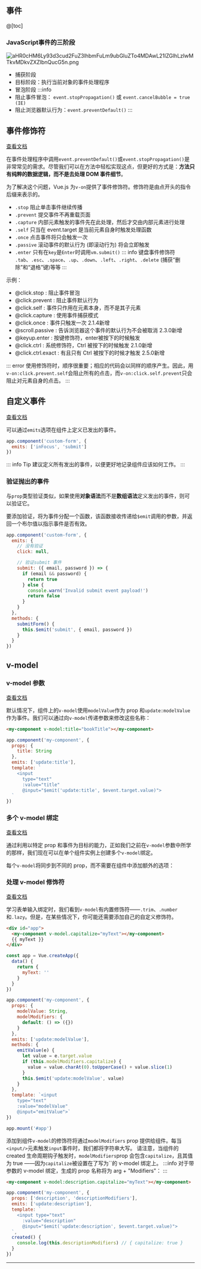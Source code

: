 
## 事件
@[toc]

### JavaScript事件的三阶段
![aHR0cHM6Ly93d3cud2FuZ3lhbmFuLm9ubGluZTo4MDAwL21lZGlhLzIwMTkvMDkvZXZlbnQucG5n.png](1)

- 捕获阶段
- 目标阶段：执行当前对象的事件处理程序
- 冒泡阶段
:::info
- 阻止事件冒泡： `event.stopPropagation()` 或 `event.cancelBubble = true (IE)`
- 阻止浏览器默认行为：`event.preventDefault()`
:::

## 事件修饰符
[查看文档](https://cn.vuejs.org/v2/guide/events.html#%E4%BA%8B%E4%BB%B6%E4%BF%AE%E9%A5%B0%E7%AC%A6)

在事件处理程序中调用`event.preventDefault()`或`event.stopPropagation()`是非常常见的需求。尽管我们可以在方法中轻松实现这点，但更好的方式是：**方法只有纯粹的数据逻辑，而不是去处理 DOM 事件细节**。

为了解决这个问题，Vue.js 为`v-on`提供了事件修饰符。修饰符是由点开头的指令后缀来表示的。

- `.stop`  阻止单击事件继续传播
- `.prevent`   提交事件不再重载页面
- `.capture`  内部元素触发的事件先在此处理，然后才交由内部元素进行处理
- `.self`   只当在 event.target 是当前元素自身时触发处理函数 
- `.once`   点击事件将只会触发一次
- `.passive`   滚动事件的默认行为 (即滚动行为) 将会立即触发
- `.enter`    只有在`key`是`Enter`时调用`vm.submit()`
::: info 键盘事件修饰符
`.tab`、`.esc`、`.space`、`.up`、`.down`、`.left`、`.right`、`.delete` (捕获“删除”和“退格”键)等等
:::
 
 示例：
- @click.stop : 阻止事件冒泡
- @click.prevent : 阻止事件默认行为
- @click.self : 事件只作用在元素本身，而不是其子元素
- @click.capture : 使用事件捕获模式
- @click.once : 事件只触发一次 2.1.4新增
- @scroll.passive : 告诉浏览器这个事件的默认行为不会被取消 2.3.0新增
- @keyup.enter : 按键修饰符，enter被按下的时候触发
- @click.ctrl : 系统修饰符，Ctrl 被按下的时候触发 2.1.0新增
- @click.ctrl.exact : 有且只有 Ctrl 被按下的时候才触发 2.5.0新增

::: error
使用修饰符时，顺序很重要；相应的代码会以同样的顺序产生。因此，用`v-on:click.prevent.self`会阻止所有的点击，而`v-on:click.self.prevent`只会阻止对元素自身的点击。
:::


## 自定义事件
[查看文档](https://v3.cn.vuejs.org/guide/component-custom-events.html#%E5%AE%9A%E4%B9%89%E8%87%AA%E5%AE%9A%E4%B9%89%E4%BA%8B%E4%BB%B6)

可以通过`emits`选项在组件上定义已发出的事件。
```js
app.component('custom-form', {
  emits: ['inFocus', 'submit']
})
```
::: info Tip
建议定义所有发出的事件，以便更好地记录组件应该如何工作。
:::

### 验证抛出的事件
与`prop`类型验证类似，如果使用**对象语法**而不是**数组语法**定义发出的事件，则可以验证它。

要添加验证，将为事件分配一个函数，该函数接收传递给`$emit`调用的参数，并返回一个布尔值以指示事件是否有效。
```js
app.component('custom-form', {
  emits: {
    // 没有验证
    click: null,

    // 验证submit 事件
    submit: ({ email, password }) => {
      if (email && password) {
        return true
      } else {
        console.warn('Invalid submit event payload!')
        return false
      }
    }
  },
  methods: {
    submitForm() {
      this.$emit('submit', { email, password })
    }
  }
})
```

## v-model
### v-model 参数

[查看文档](https://v3.cn.vuejs.org/guide/component-custom-events.html#v-model-%E5%8F%82%E6%95%B0)

默认情况下，组件上的`v-model`使用`modelValue`作为 prop 和`update:modelValue`作为事件。我们可以通过向`v-model`传递参数来修改这些名称：
```html
<my-component v-model:title="bookTitle"></my-component>
```
```js
app.component('my-component', {
  props: {
    title: String
  },
  emits: ['update:title'],
  template: `
    <input
      type="text"
      :value="title"
      @input="$emit('update:title', $event.target.value)">
  `
})
```

### 多个 v-model 绑定
[查看文档](https://v3.cn.vuejs.org/guide/component-custom-events.html#%E5%A4%9A%E4%B8%AA-v-model-%E7%BB%91%E5%AE%9A)

通过利用以特定 prop 和事件为目标的能力，正如我们之前在`v-model`参数中所学的那样，我们现在可以在单个组件实例上创建多个`v-model`绑定。

每个`v-model`将同步到不同的 prop，而不需要在组件中添加额外的选项：

### 处理 v-model 修饰符

[查看文档](https://v3.cn.vuejs.org/guide/component-custom-events.html#%E5%A4%84%E7%90%86-v-model-%E4%BF%AE%E9%A5%B0%E7%AC%A6)

学习表单输入绑定时，我们看到`v-model`有内置修饰符——`.trim`、`.number`和`.lazy`。但是，在某些情况下，你可能还需要添加自己的自定义修饰符。
```html
<div id="app">
  <my-component v-model.capitalize="myText"></my-component>
  {{ myText }}
</div>
```
```js
const app = Vue.createApp({
  data() {
    return {
      myText: ''
    }
  }
})

app.component('my-component', {
  props: {
    modelValue: String,
    modelModifiers: {
      default: () => ({})
    }
  },
  emits: ['update:modelValue'],
  methods: {
    emitValue(e) {
      let value = e.target.value
      if (this.modelModifiers.capitalize) {
        value = value.charAt(0).toUpperCase() + value.slice(1)
      }
      this.$emit('update:modelValue', value)
    }
  },
  template: `<input
    type="text"
    :value="modelValue"
    @input="emitValue">`
})

app.mount('#app')
```
添加到组件`v-model`的修饰符将通过`modelModifiers` prop 提供给组件。每当` <input/>`元素触发`input`事件时，我们都将字符串大写。
请注意，当组件的 created 生命周期钩子触发时，`modelModifiers`prop 会包含`capitalize`，且其值为 true 
 ——因为`capitalize`被设置在了写为``的 v-model 绑定上。
:::info
对于带参数的 v-model 绑定，生成的 prop 名称将为 arg + "Modifiers"：
:::
```html
<my-component v-model:description.capitalize="myText"></my-component>
```
```js
app.component('my-component', {
  props: ['description', 'descriptionModifiers'],
  emits: ['update:description'],
  template: `
    <input type="text"
      :value="description"
      @input="$emit('update:description', $event.target.value)">
  `,
  created() {
    console.log(this.descriptionModifiers) // { capitalize: true }
  }
})
```
<hr/>
